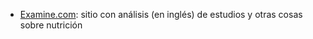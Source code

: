 -   [Examine.com](https://examine.com): sitio con análisis (en inglés) de estudios y otras cosas sobre nutrición
